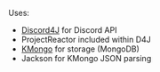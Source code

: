 Uses:
- [Discord4J](https://github.com/Discord4J/Discord4J) for Discord API
- ProjectReactor included within D4J
- [KMongo](https://litote.org/kmongo/) for storage (MongoDB)
- Jackson for KMongo JSON parsing